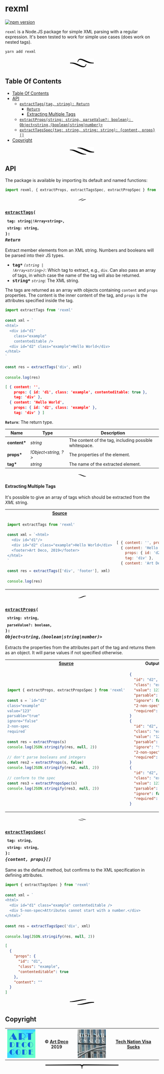 # rexml

[![npm version](https://badge.fury.io/js/rexml.svg)](https://npmjs.org/package/rexml)

`rexml` is a Node.JS package for simple XML parsing with a regular expression. It's been tested to work for simple use cases (does work on nested tags).

```sh
yarn add rexml
```

<p align="center"><a href="#table-of-contents">
  <img src="/.documentary/section-breaks/0.svg?sanitize=true">
</a></p>

## Table Of Contents

- [Table Of Contents](#table-of-contents)
- [API](#api)
  * [`extractTags(tag, string): Return`](#extracttagstag-stringarraystringstring-string-return)
    * [`Return`](#type-return)
    * [Extracting Multiple Tags](#extracting-multiple-tags)
  * [`extractProps(string: string, parseValue?: boolean): Object<string,(boolean|string|number)>`](#extractpropsstring-stringparsevalue-boolean-objectstringbooleanstringnumber)
  * [`extractTagsSpec(tag: string, string: string): {content, props}[]`](#extracttagsspectag-stringstring-string-content-props)
- [Copyright](#copyright)

<p align="center"><a href="#table-of-contents">
  <img src="/.documentary/section-breaks/1.svg?sanitize=true">
</a></p>

## API

The package is available by importing its default and named functions:

```js
import rexml, { extractProps, extractTagsSpec, extractPropSpec } from 'rexml'
```

<p align="center"><a href="#table-of-contents">
  <img src="/.documentary/section-breaks/2.svg?sanitize=true" width="25">
</a></p>

### <code><ins>extractTags</ins>(</code><sub><br/>&nbsp;&nbsp;`tag: string|!Array<string>,`<br/>&nbsp;&nbsp;`string: string,`<br/></sub><code>): <i>Return</i></code>
Extract member elements from an XML string. Numbers and booleans will be parsed into their JS types.

 - <kbd><strong>tag*</strong></kbd> <em><code>(string \| !Array&lt;string&gt;)</code></em>: Which tag to extract, e.g., `div`. Can also pass an array of tags, in which case the name of the tag will also be returned.
 - <kbd><strong>string*</strong></kbd> <em>`string`</em>: The XML string.

The tags are returned as an array with objects containing `content` and `props` properties. The content is the inner content of the tag, and `props` is the attributes specified inside the tag.

```js
import extractTags from 'rexml'

const xml = `
<html>
  <div id="d1"
    class="example"
    contenteditable />
  <div id="d2" class="example">Hello World</div>
</html>
`

const res = extractTags('div', xml)

console.log(res)
```
```json
[ { content: '',
    props: { id: 'd1', class: 'example', contenteditable: true },
    tag: 'div' },
  { content: 'Hello World',
    props: { id: 'd2', class: 'example' },
    tag: 'div' } ]
```

__<a name="type-return">`Return`</a>__: The return type.


|     Name     |            Type             |                      Description                       |
| ------------ | --------------------------- | ------------------------------------------------------ |
| __content*__ | <em>string</em>             | The content of the tag, including possible whitespace. |
| __props*__   | <em>!Object<string, ?></em> | The properties of the element.                         |
| __tag*__     | <em>string</em>             | The name of the extracted element.                     |

<p align="center"><a href="#table-of-contents">
  <img src="/.documentary/section-breaks/3.svg?sanitize=true" width="25">
</a></p>

#### Extracting Multiple Tags

It's possible to give an array of tags which should be extracted from the _XML_ string.

<table>
<tr><th><a href="example/array.js">Source</a></th><th>Output</th></tr>
<tr><td>

```js
import extractTags from 'rexml'

const xml = `<html>
  <div id="d1"/>
  <div id="d2" class="example">Hello World</div>
  <footer>Art Deco, 2019</footer>
</html>
`

const res = extractTags(['div', 'footer'], xml)

console.log(res)
```
</td>
<td>

```js
[ { content: '', props: { id: 'd1' }, tag: 'div' },
  { content: 'Hello World',
    props: { id: 'd2', class: 'example' },
    tag: 'div' },
  { content: 'Art Deco, 2019', props: {}, tag: 'footer' } ]
```
</td></tr>
</table>


<p align="center"><a href="#table-of-contents">
  <img src="/.documentary/section-breaks/4.svg?sanitize=true" width="25">
</a></p>

### <code><ins>extractProps</ins>(</code><sub><br/>&nbsp;&nbsp;`string: string,`<br/>&nbsp;&nbsp;`parseValue?: boolean,`<br/></sub><code>): <i>Object<string,(boolean|string|number)></i></code>

Extracts the properties from the attributes part of the tag and returns them as an object. It will parse values if not specified otherwise.

<table>
<tr><th><a href="example/extract-props.js">Source</a></th><th>Output</th></tr>
<tr><td>

```js
import { extractProps, extractPropsSpec } from 'rexml'

const s = `id="d2"
class="example"
value="123"
parsable="true"
ignore="false"
2-non-spec
required`

const res = extractProps(s)
console.log(JSON.stringify(res, null, 2))

// don't parse booleans and integers
const res2 = extractProps(s, false)
console.log(JSON.stringify(res2, null, 2))

// conform to the spec
const res3 = extractPropsSpec(s)
console.log(JSON.stringify(res3, null, 2))
```
</td>
<td>

```json
{
  "id": "d2",
  "class": "example",
  "value": 123,
  "parsable": true,
  "ignore": false,
  "2-non-spec": true,
  "required": true
}
{
  "id": "d2",
  "class": "example",
  "value": "123",
  "parsable": "true",
  "ignore": "false",
  "2-non-spec": true,
  "required": true
}
{
  "id": "d2",
  "class": "example",
  "value": 123,
  "parsable": true,
  "ignore": false,
  "required": true
}
```
</td></tr>
</table>

<p align="center"><a href="#table-of-contents">
  <img src="/.documentary/section-breaks/5.svg?sanitize=true" width="25">
</a></p>

### <code><ins>extractTagsSpec</ins>(</code><sub><br/>&nbsp;&nbsp;`tag: string,`<br/>&nbsp;&nbsp;`string: string,`<br/></sub><code>): <i>{content, props}[]</i></code>

Same as the default method, but confirms to the XML specification in defining attributes.

```javascript
import { extractTagsSpec } from 'rexml'

const xml = `
<html>
  <div id="d1" class="example" contenteditable />
  <div 5-non-spec>Attributes cannot start with a number.</div>
</html>`

const res = extractTagsSpec('div', xml)

console.log(JSON.stringify(res, null, 2))
```
```json
[
  {
    "props": {
      "id": "d1",
      "class": "example",
      "contenteditable": true
    },
    "content": ""
  }
]
```

<p align="center"><a href="#table-of-contents">
  <img src="/.documentary/section-breaks/6.svg?sanitize=true">
</a></p>

## Copyright

<table>
  <tr>
    <th>
      <a href="https://artd.eco">
        <img width="100" src="https://raw.githubusercontent.com/wrote/wrote/master/images/artdeco.png"
          alt="Art Deco">
      </a>
    </th>
    <th>© <a href="https://artd.eco">Art Deco</a>   2019</th>
    <th>
      <a href="https://www.technation.sucks" title="Tech Nation Visa">
        <img width="100" src="https://raw.githubusercontent.com/idiocc/cookies/master/wiki/arch4.jpg"
          alt="Tech Nation Visa">
      </a>
    </th>
    <th><a href="https://www.technation.sucks">Tech Nation Visa Sucks</a></th>
  </tr>
</table>

<p align="center"><a href="#table-of-contents">
  <img src="/.documentary/section-breaks/-1.svg?sanitize=true">
</a></p>